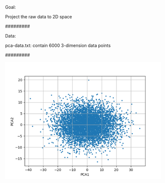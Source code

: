 Goal:

Project the raw data to 2D space

#########

Data:

pca-data.txt: contain 6000 3-dimension data points

#########

![alt text](https://github.com/minhsueh/ml_algo/blob/master/PCA/hw3_PCA.png)
